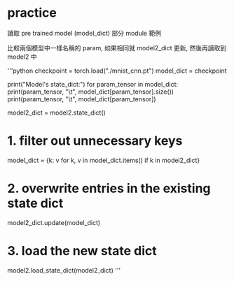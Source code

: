 # practice

讀取 pre trained model (model_dict) 部分 module 範例

比較兩個模型中一樣名稱的 param, 如果相同就 model2_dict 更新, 然後再讀取到 model2 中
 
'''python
checkpoint = torch.load("./mnist_cnn.pt")
model_dict = checkpoint

print("Model's  state_dict:")
for param_tensor in model_dict:
    print(param_tensor, "\t", model_dict[param_tensor].size())
    print(param_tensor, "\t", model_dict[param_tensor])

model2_dict =  model2.state_dict() 

# 1. filter out unnecessary keys
model_dict = {k: v for k, v in model_dict.items() if k in model2_dict}
# 2. overwrite entries in the existing state dict
model2_dict.update(model_dict) 
# 3. load the new state dict
model2.load_state_dict(model2_dict)
'''